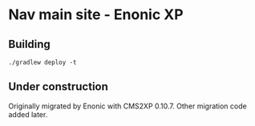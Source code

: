 # Nav main site - Enonic XP

## Building

```
./gradlew deploy -t
```

## Under construction

Originally migrated by Enonic with CMS2XP 0.10.7. Other migration code added later.
